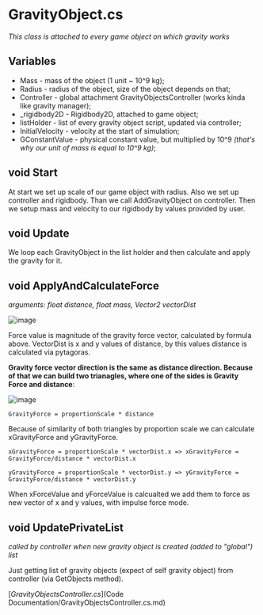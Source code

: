 # GravityObject.cs
*This class is attached to every game object on which gravity works*

## Variables
* Mass - mass of the object (1 unit ~ 10^9 kg);
* Radius - radius of the object, size of the object depends on that;
* Controller - global attachment GravityObjectsController (works kinda like gravity manager);
* _rigidbody2D - Rigidbody2D, attached to game object;
* listHolder - list of every gravity object script, updated via controller;
* InitialVelocity - velocity at the start of simulation;
* GConstantValue - physical constant value, but multiplied by 10^9 *(that's why our unit of mass is equal to 10^9 kg)*;

## void Start
At start we set up scale of our game object with radius. Also we set up controller and rigidbody. Than we call AddGravityObject on controller. Then we setup mass and velocity to our rigidbody by values provided by user.

## void Update
We loop each GravityObject in the list holder and then calculate and apply the gravity for it.

## void ApplyAndCalculateForce
*arguments: float distance, float mass, Vector2 vectorDist*

![image](https://user-images.githubusercontent.com/20907620/208295006-93237df9-627f-4a33-af25-4e572104affc.png)

Force value is magnitude of the gravity force vector, calculated by formula above. VectorDist is x and y values of distance, by this values distance is calculated via pytagoras.

**Gravity force vector direction is the same as distance direction.
Because of that we can build two trianagles, where one of the sides is Gravity Force and distance**:

![image](https://user-images.githubusercontent.com/20907620/208296631-b8c1afff-ff0d-4d74-a00f-c121fcaf366e.png)





``GravityForce = proportionScale * distance``

Because of similarity of both triangles by proportion scale we can calculate xGravityForce and yGravityForce.

``xGravityForce = proportionScale * vectorDist.x => xGravityForce = GravityForce/distance * vectorDist.x``

``yGravityForce = proportionScale * vectorDist.y => yGravityForce = GravityForce/distance * vectorDist.y``

When xForceValue and yForceValue is calcualted we add them to force as new vector of x and y values, with impulse force mode.

## void UpdatePrivateList
*called by controller when new gravity object is created (added to "global") list*

Just getting list of gravity objects (expect of self gravity object) from controller (via GetObjects method).

[*GravityObjectsController.cs*](Code Documentation/GravityObjectsController.cs.md)
